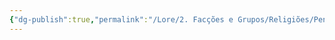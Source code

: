 ```yaml
---
{"dg-publish":true,"permalink":"/Lore/2. Facções e Grupos/Religiões/Penitensionismo/","updated":"2025-06-15T19:41:03.676-03:00"}
---
```


